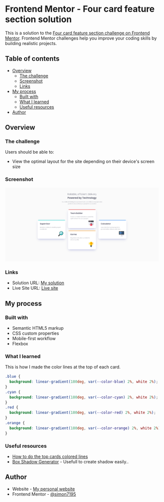 # Frontend Mentor - Four card feature section solution

This is a solution to the [Four card feature section challenge on Frontend Mentor](https://www.frontendmentor.io/challenges/four-card-feature-section-weK1eFYK). Frontend Mentor challenges help you improve your coding skills by building realistic projects. 

## Table of contents

- [Overview](#overview)
  - [The challenge](#the-challenge)
  - [Screenshot](#screenshot)
  - [Links](#links)
- [My process](#my-process)
  - [Built with](#built-with)
  - [What I learned](#what-i-learned)
  - [Useful resources](#useful-resources)
- [Author](#author)

## Overview

### The challenge

Users should be able to:

- View the optimal layout for the site depending on their device's screen size

### Screenshot

![](./screenshot.png)

### Links

- Solution URL: [My solution](https://github.com/simon7195/Four-Card-Feature-Section-Frontend-Mentor)
- Live Site URL: [Live site](https://four-card-feature-section-frontend-mentor-rust.vercel.app/)

## My process

### Built with

- Semantic HTML5 markup
- CSS custom properties
- Mobile-first workflow
- Flexbox

### What I learned

This is how I made the color lines at the top of each card.

```css
.blue {
  background: linear-gradient(180deg, var(--color-blue) 2%, white 2%);
}
.cyan {
  background: linear-gradient(180deg, var(--color-cyan) 2%, white 2%);
}
.red {
  background: linear-gradient(180deg, var(--color-red) 2%, white 2%);
}
.orange {
  background: linear-gradient(180deg, var(--color-orange) 2%, white 2%);
}
```

### Useful resources

- [How to do the top cards colored lines](https://stackoverflow.com/questions/41526420/how-to-remove-fade-from-gradient-in-css)
- [Box Shadow Generator](https://html-css-js.com/css/generator/box-shadow/) - Usefull to create shadow easily..

## Author

- Website - [My personal website](https://simoncapillon.com/)
- Frontend Mentor - [@simon7195](https://www.frontendmentor.io/profile/simon7195)
